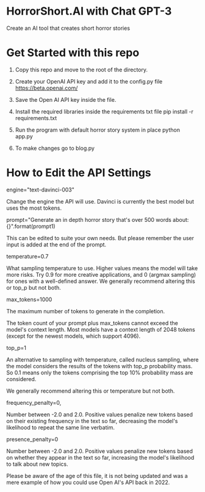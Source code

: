 # HorrorShort.AI with Chat GPT-3
Create an AI tool that creates short horror stories 

# Get Started with this repo

1. Copy this repo and move to the root of the directory.

2. Create your OpenAI API key and add it to the config.py file  https://beta.openai.com/

3. Save the Open AI API key inside the file.

4. Install the required libraries inside the requirements txt file
   pip install -r requirements.txt
   
5. Run the program with default horror story system in place
   python app.py

6. To make changes go to blog.py

# How to Edit the API Settings

   engine="text-davinci-003" 
   
   Change the engine the API will use. Davinci is currently the best model but uses the most tokens.

   prompt="Generate an in depth horror story that's over 500 words about: {}".format(prompt1)

   This can be edited to suite your own needs. But please remember the user input is added at the end of the prompt.

   temperature=0.7

   What sampling temperature to use. Higher values means the model will take more risks. Try 0.9 for more creative applications, and 0 (argmax sampling) for ones with a well-defined answer. We generally recommend altering this or top_p but not both.

   max_tokens=1000 

   The maximum number of tokens to generate in the completion.
   
   The token count of your prompt plus max_tokens cannot exceed the model's context length. Most models have a context length of 2048 tokens (except for the newest models, which support 4096).

   top_p=1

   An alternative to sampling with temperature, called nucleus sampling, where the model considers the results of the tokens with top_p probability mass. So 0.1 means only the tokens comprising the top 10% probability mass are considered.

   We generally recommend altering this or temperature but not both.

   frequency_penalty=0,

   Number between -2.0 and 2.0. Positive values penalize new tokens based on their existing frequency in the text so far, decreasing the model's likelihood to repeat the same line verbatim.

   presence_penalty=0

   Number between -2.0 and 2.0. Positive values penalize new tokens based on whether they appear in the text so far, increasing the model's likelihood to talk about new topics.

Please be aware of the age of this file, it is not being updated and was a mere example of how you could use Open AI's API back in 2022.


